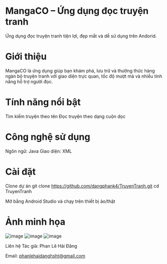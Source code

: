 # MangaCO – Ứng dụng đọc truyện tranh

Ứng dụng đọc truyện tranh tiện lợi, đẹp mắt và dễ sử dụng trên Andorid.

# Giới thiệu
MangaCO là ứng dụng giúp bạn khám phá, lưu trữ và thưởng thức hàng ngàn bộ truyện tranh với giao diện trực quan, tốc độ mượt mà và nhiều tính năng hỗ trợ người đọc.

# Tính năng nổi bật

Tìm kiếm truyện theo tên 
Đọc truyện theo dạng cuộn dọc

# Công nghệ sử dụng

Ngôn ngữ: Java 
Giao diện: XML

# Cài đặt
Clone dự án
git clone https://github.com/dangphank4/TruyenTranh.git
cd TruyenTranh

Mở bằng Android Studio và chạy trên thiết bị ảo/thật
# Ảnh minh họa

![image](https://github.com/user-attachments/assets/afa3a14c-9471-4cf1-89f0-a300d1e05aa3)
![image](https://github.com/user-attachments/assets/9add614d-162a-4446-bf67-a1bf6c7398ce)
![image](https://github.com/user-attachments/assets/64c54da8-2c38-4d23-ba8d-1db886c41e87)

Liên hệ
Tác giả: Phan Lê Hải Đăng

Email: phanlehaidanghsht@gmail.com


